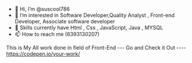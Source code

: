 - 👋 Hi, I’m @suscool786
- 👀 I’m interested in Software Developer,Quality Analyst , Front-end Developer, Associate software developer
- 🌱 Skills currently have Html , Css , JavaScript, Java , MYSQL
- 📫 How to reach me (6393130207)

This is My All work done in field of Front-End --- Go and Check it Out ---- https://codepen.io/your-work/

<!---
suscool786/suscool786 is a ✨ special ✨ repository because its `README.md` (this file) appears on your GitHub profile.
You can click the Preview link to take a look at your changes.
--->
